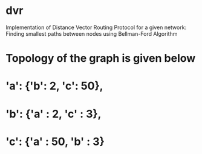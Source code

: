 # dvr
Implementation of Distance Vector Routing Protocol for a given network: Finding smallest paths between nodes using Bellman-Ford Algorithm
# Topology of the graph is given below
# 'a': {'b': 2, 'c':  50},
# 'b': {'a' : 2, 'c' : 3},
# 'c': {'a' : 50, 'b' : 3}
